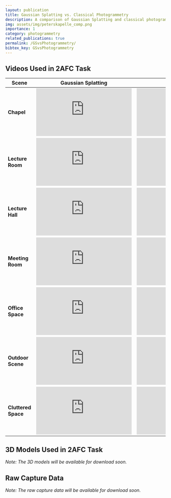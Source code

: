 ```yaml
---
layout: publication
title: Gaussian Splatting vs. Classical Photogrammetry
description: A comparison of Gaussian Splatting and classical photogrammetry for creating virtual backdrops.
img: assets/img/peterskapelle_comp.png
importance: 1
category: photogrammetry
related_publications: true
permalink: /GSvsPhotogrammetry/
bibtex_key: GSvsPhotogrammetry
---
```



## Videos Used in 2AFC Task

<table class="video-comparison">
  <thead>
    <tr>
      <th>Scene</th>
      <th>Gaussian Splatting</th>
      <th>2DGS</th>
      <th>Photogrammetry</th>
    </tr>
  </thead>
  <tbody>
    <tr>
      <td><strong>Chapel</strong></td>
      <td><iframe src="https://www.youtube.com/embed/3hfeINlCix8" frameborder="0" allowfullscreen></iframe></td>
      <td><iframe src="https://www.youtube.com/embed/DVKSOvsqP4o" frameborder="0" allowfullscreen></iframe></td>
      <td><iframe src="https://www.youtube.com/embed/otECNPmKtvY" frameborder="0" allowfullscreen></iframe></td>
    </tr>
    <tr>
      <td><strong>Lecture Room</strong></td>
      <td><iframe src="https://www.youtube.com/embed/7h56R-LMMts" frameborder="0" allowfullscreen></iframe></td>
      <td><iframe src="https://www.youtube.com/embed/8-9XScPD8PU" frameborder="0" allowfullscreen></iframe></td>
      <td><iframe src="https://www.youtube.com/embed/palTaVhwuOQ" frameborder="0" allowfullscreen></iframe></td>
    </tr>
    <tr>
      <td><strong>Lecture Hall</strong></td>
      <td><iframe src="https://www.youtube.com/embed/yYEynZCDfxg" frameborder="0" allowfullscreen></iframe></td>
      <td><iframe src="https://www.youtube.com/embed/iVfa059mdtg" frameborder="0" allowfullscreen></iframe></td>
      <td><iframe src="https://www.youtube.com/embed/RijMWddglds" frameborder="0" allowfullscreen></iframe></td>
    </tr>
    <tr>
      <td><strong>Meeting Room</strong></td>
      <td><iframe src="https://www.youtube.com/embed/2eF-Ir2EFnI" frameborder="0" allowfullscreen></iframe></td>
      <td><iframe src="https://www.youtube.com/embed/Vl0Ir9DOJCs" frameborder="0" allowfullscreen></iframe></td>
      <td><iframe src="https://www.youtube.com/embed/2jCuXR6r-aw" frameborder="0" allowfullscreen></iframe></td>
    </tr>
    <tr>
      <td><strong>Office Space</strong></td>
      <td><iframe src="https://www.youtube.com/embed/1dI7UfGlAvg" frameborder="0" allowfullscreen></iframe></td>
      <td><iframe src="https://www.youtube.com/embed/3asXAqdazxk" frameborder="0" allowfullscreen></iframe></td>
      <td><iframe src="https://www.youtube.com/embed/9lO8EDgKi-c" frameborder="0" allowfullscreen></iframe></td>
    </tr>
    <tr>
      <td><strong>Outdoor Scene</strong></td>
      <td><iframe src="https://www.youtube.com/embed/uzSATVtmMeY" frameborder="0" allowfullscreen></iframe></td>
      <td><iframe src="https://www.youtube.com/embed/odfvM4awvTg" frameborder="0" allowfullscreen></iframe></td>
      <td><iframe src="https://www.youtube.com/embed/otECNPmKtvY" frameborder="0" allowfullscreen></iframe></td>
    </tr>
    <tr>
      <td><strong>Cluttered Space</strong></td>
      <td><iframe src="https://www.youtube.com/embed/K_EJylDqMm4" frameborder="0" allowfullscreen></iframe></td>
      <td><iframe src="https://www.youtube.com/embed/eMZWh4iWt_Q" frameborder="0" allowfullscreen></iframe></td>
      <td><iframe src="https://www.youtube.com/embed/HAR3dvr8bHA" frameborder="0" allowfullscreen></iframe></td>
    </tr>
  </tbody>
</table>

## 3D Models Used in 2AFC Task

*Note: The 3D models will be available for download soon.*

## Raw Capture Data

*Note: The raw capture data will be available for download soon.*